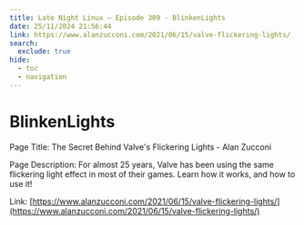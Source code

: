 ```yaml
---
title: Late Night Linux – Episode 309 - BlinkenLights
date: 25/11/2024 21:56:44
link: https://www.alanzucconi.com/2021/06/15/valve-flickering-lights/
search:
  exclude: true
hide:
  - toc
  - navigation
---
```


# BlinkenLights

Page Title: The Secret Behind Valve's Flickering Lights - Alan Zucconi

Page Description: For almost 25 years, Valve has been using the same flickering light effect in most of their games. Learn how it works, and how to use it! 

Link: [https://www.alanzucconi.com/2021/06/15/valve-flickering-lights/](https://www.alanzucconi.com/2021/06/15/valve-flickering-lights/)